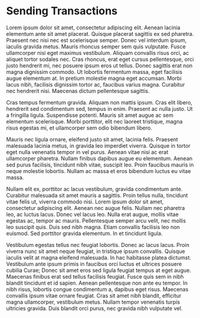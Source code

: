 # Sending Transactions

Lorem ipsum dolor sit amet, consectetur adipiscing elit. Aenean lacinia elementum ante sit amet placerat. Quisque placerat sagittis ex sed pharetra. Praesent nec nisi nec est scelerisque semper. Donec vel interdum ipsum, iaculis gravida metus. Mauris rhoncus semper sem quis vulputate. Fusce ullamcorper nisi eget maximus vestibulum. Aliquam convallis risus orci, ac aliquet tortor sodales nec. Cras rhoncus, erat eget cursus pellentesque, orci justo hendrerit mi, nec posuere ipsum eros ut tellus. Donec sagittis erat non magna dignissim commodo. Ut lobortis fermentum massa, eget facilisis augue elementum at. In pretium molestie magna eget accumsan. Morbi lacus nibh, facilisis dignissim tortor ac, faucibus varius magna. Curabitur nec hendrerit nisi. Maecenas dictum pellentesque sagittis.

Cras tempus fermentum gravida. Aliquam non mattis ipsum. Cras elit libero, hendrerit sed condimentum sed, tempus in enim. Praesent ac nulla justo. Ut a fringilla ligula. Suspendisse potenti. Mauris sit amet augue ac sem elementum scelerisque. Morbi porttitor, elit nec laoreet tristique, magna risus egestas mi, et ullamcorper sem odio bibendum libero.

Mauris nec ligula ornare, eleifend justo sit amet, lacinia felis. Praesent malesuada lacinia metus, in gravida leo imperdiet viverra. Quisque in tortor eget nulla venenatis tempor in vel purus. Aenean vitae nisi ac erat ullamcorper pharetra. Nullam finibus dapibus augue eu elementum. Aenean sed purus facilisis, tincidunt nibh vitae, suscipit leo. Proin faucibus mauris in neque molestie lobortis. Nullam ac massa et eros bibendum luctus eu vitae massa.

Nullam elit ex, porttitor ac lacus vestibulum, gravida condimentum ante. Curabitur malesuada sit amet mauris a sagittis. Proin tellus nulla, tincidunt vitae felis ut, viverra commodo nisi. Lorem ipsum dolor sit amet, consectetur adipiscing elit. Aenean nec augue felis. Nullam nec pharetra leo, ac luctus lacus. Donec vel lacus leo. Nulla erat augue, mollis vitae egestas ac, tempor ac mauris. Pellentesque semper arcu velit, nec mollis leo suscipit quis. Duis sed nibh magna. Etiam convallis facilisis leo non euismod. Sed porttitor gravida elementum. In et tincidunt ligula.

Vestibulum egestas tellus nec feugiat lobortis. Donec ac lacus lacus. Proin viverra nunc sit amet neque feugiat, in tristique ipsum convallis. Quisque iaculis velit at magna eleifend malesuada. In hac habitasse platea dictumst. Vestibulum ante ipsum primis in faucibus orci luctus et ultrices posuere cubilia Curae; Donec sit amet eros sed ligula feugiat tempus at eget augue. Maecenas finibus erat sed tellus facilisis feugiat. Fusce quis sem in nibh blandit tincidunt et id sapien. Aenean pellentesque non ante eu tempor. In nibh risus, lobortis congue condimentum a, dapibus eget risus. Maecenas convallis ipsum vitae ornare feugiat. Cras sit amet nibh blandit, efficitur magna ullamcorper, vestibulum metus. Nullam tempor venenatis turpis ultricies gravida. Duis blandit orci purus, nec gravida nibh vulputate vel.
